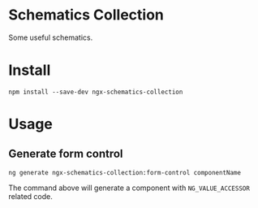 # Schematics Collection

Some useful schematics.

# Install

`npm install --save-dev ngx-schematics-collection`

# Usage

## Generate form control

`ng generate ngx-schematics-collection:form-control componentName`

The command above will generate a component with `NG_VALUE_ACCESSOR` related code.

